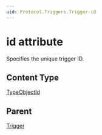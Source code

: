 ```yaml
---
uid: Protocol.Triggers.Trigger-id
---
```


# id attribute

Specifies the unique trigger ID.

## Content Type

[TypeObjectId](xref:Protocol-TypeObjectId)

## Parent

[Trigger](xref:Protocol.Triggers.Trigger)
